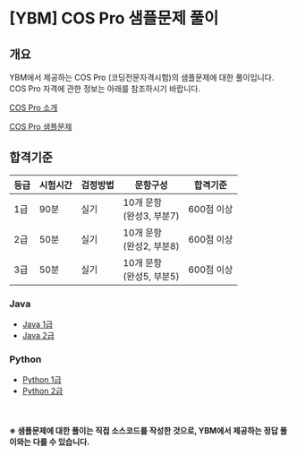 # [YBM] COS Pro 샘플문제 풀이

## 개요

YBM에서 제공하는 COS Pro (코딩전문자격시험)의 샘플문제에 대한 풀이입니다. COS Pro 자격에 관한 정보는 아래를 참조하시기 바랍니다.

[COS Pro 소개](https://www.ybmit.com/cos_pro/cos_pro_info.jsp "COS Pro 소개")

[COS Pro 샘플문제](https://www.ybmit.com/cos_pro/cos_pro_r_test.jsp "COS Pro 소개")

## 합격기준

|등급|시험시간|검정방법|문항구성|합격기준|
|---|---|---|---|---|
|1급|90분|실기|10개 문항<br />(완성3, 부분7)|600점 이상|
|2급|50분|실기|10개 문항<br />(완성2, 부분8)|600점 이상|
|3급|50분|실기|10개 문항<br />(완성5, 부분5)|600점 이상|

### Java
  - [Java 1급](https://github.com/tnehf18/cosPro/java/ex_1st/ex_1st_list.md "Java 1급 샘플문제")
  - [Java 2급](https://github.com/tnehf18/cosPro/java/ex_2nd/ex_2nd_list.md "Java 2급 샘플문제")

### Python
  - [Python 1급]()
  - [Python 2급]()

<br />

#### ※ 샘플문제에 대한 풀이는 직접 소스코드를 작성한 것으로, YBM에서 제공하는 정답 풀이와는 다를 수 있습니다.
